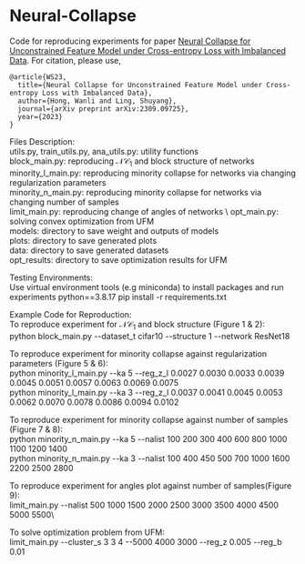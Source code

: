# Neural-Collapse
Code for reproducing experiments for paper [Neural Collapse for Unconstrained Feature Model under Cross-entropy Loss with Imbalanced Data](https://arxiv.org/abs/2309.09725). For citation, please use, 

```
@article{WS23,
  title={Neural Collapse for Unconstrained Feature Model under Cross-entropy Loss with Imbalanced Data},
  author={Hong, Wanli and Ling, Shuyang},
  journal={arXiv preprint arXiv:2309.09725},
  year={2023}
}
```

Files Description:\
utils.py, train_utils.py, ana_utils.py: utility functions \
block_main.py: reproducing $\mathcal{NC_1}$ and block structure of networks \
minority_l_main.py: reproducing minority collapse for networks via changing regularization parameters \
minority_n_main.py: reproducing minority collapse for networks via changing number of samples \
limit_main.py: reproducing change of angles of networks \ 
opt_main.py: solving convex optimization from UFM \
models: directory to save weight and outputs of models \
plots: directory to save generated plots \
data: directory to save generated datasets \
opt_results: directory to save optimization results for UFM 

Testing Environments:\
Use virtual environment tools (e.g miniconda) to install packages and run experiments
python==3.8.17
pip install -r requirements.txt

Example Code for Reproduction:\
To reproduce experiment for $\mathcal{NC_1}$ and block structure (Figure 1 \& 2):\
python block_main.py --dataset_t cifar10 --structure 1 --network ResNet18 

To reproduce experiment for minority collapse against regularization parameters (Figure 5 \& 6):\
python minority_l_main.py --ka 5 --reg_z_l 0.0027 0.0030 0.0033 0.0039 0.0045 0.0051 0.0057 0.0063 0.0069 0.0075 \
python minority_l_main.py --ka 3 --reg_z_l 0.0037 0.0041 0.0045 0.0053 0.0062 0.0070 0.0078 0.0086 0.0094 0.0102 


To reproduce experiment for minority collapse against number of samples (Figure 7 \& 8):\
python minority_n_main.py --ka 5 --nalist 100 200 300 400 600 800 1000 1100 1200 1400 \
python minority_n_main.py --ka 3 --nalist 100 400 450 500 700 1000 1600 2200 2500 2800 

To reproduce experiment for angles plot against number of samples(Figure 9):\
limit_main.py --nalist 500 1000 1500 2000 2500 3000 3500 4000 4500 5000 5500\

To solve optimization problem from UFM:\
limit_main.py --cluster_s 3 3 4 --5000 4000 3000 --reg_z 0.005 --reg_b 0.01






